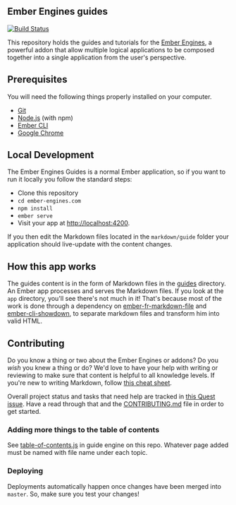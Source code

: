 ## Ember Engines guides

[![Build Status](https://travis-ci.org/ember-engines/ember-engines.com.svg?branch=master)](https://travis-ci.org/ember-engines/ember-engines.com)

This repository holds the guides and tutorials for the [Ember Engines](https://github.com/ember-engines/ember-engines), a powerful addon that allow multiple logical applications to be composed together into a single application from the user's perspective.

## Prerequisites

You will need the following things properly installed on your computer.

* [Git](https://git-scm.com/)
* [Node.js](https://nodejs.org/) (with npm)
* [Ember CLI](https://ember-cli.com/)
* [Google Chrome](https://google.com/chrome/)

## Local Development

The Ember Engines Guides is a normal Ember application, so if you want to run it locally you follow the standard steps:

* Clone this repository
* `cd ember-engines.com`
* `npm install`
* `ember serve`
* Visit your app at [http://localhost:4200](http://localhost:4200).

If you then edit the Markdown files located in the `markdown/guide` folder your
application should live-update with the content changes.

## How this app works 

The guides content is in the form of Markdown files in the [guides](https://github.com/ember-engines/ember-engines.com/tree/master/markdown/guide) directory. An Ember app processes and serves the Markdown files. If you look at the `app` directory, you'll see there's not much in it! That's because most of the work is done through a dependency on [ember-fr-markdown-file](https://www.npmjs.com/package/ember-fr-markdown-file) and [ember-cli-showdown](https://www.npmjs.com/package/ember-cli-showdown), to separate markdown files and transform him into valid HTML.

## Contributing

Do you know a thing or two about the Ember Engines or addons? Do you _wish_ you knew a thing or do?  We'd love to have your help with writing or reviewing to make sure that content is helpful to all knowledge levels. If you're new to writing Markdown, follow [this cheat sheet](https://guides.github.com/pdfs/markdown-cheatsheet-online.pdf).

Overall project status and tasks that need help are tracked in [this Quest issue](https://github.com/ember-engines/ember-engines.com/issues/55). Have a read through that and the [CONTRIBUTING.md](CONTRIBUTING.md) file in order to get started.


### Adding more things to the table of contents

See [table-of-contents.js](https://github.com/ember-engines/ember-engines.com/blob/master/lib/guide/addon/utils/table-of-contents.js) in guide engine on this repo. Whatever page added must be named with file name under each topic.

### Deploying

Deployments automatically happen once changes have been merged into `master`. So, make sure you test your changes!
